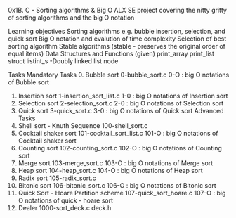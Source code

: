 0x1B. C - Sorting algorithms & Big O
ALX SE project covering the nitty gritty of sorting algorithms and the big O notation

Learning objectives
Sorting algorithms e.g. bubble insertion, selection, and quick sort
Big O notation and evalution of time complexity
Selection of best sorting algorithm
Stable algorithms (stable - preserves the original order of equal items)
Data Structures and Functions (given)
print_array
print_list
struct listint_s -Doubly linked list node


Tasks
Mandatory Tasks
 0. Bubble sort
0-bubble_sort.c
0-O : big O notations of Bubble sort
 1. Insertion sort
1-insertion_sort_list.c
1-0 : big O notations of Insertion sort
 2. Selection sort
2-selection_sort.c
2-0 : big O notations of Selection sort
 3. Quick sort
3-quick_sort.c
3-0 : big O notations of Quick sort
Advanced Tasks
 4. Shell sort - Knuth Sequence
100-shell_sort.c
 5. Cocktail shaker sort
101-cocktail_sort_list.c
101-O : big O notations of Cocktail shaker sort
 6. Counting sort
102-counting_sort.c
102-O : big O notations of Counting sort
 7. Merge sort
103-merge_sort.c
103-O : big O notations of Merge sort
 8. Heap sort
104-heap_sort.c
104-O : big O notations of Heap sort
 9. Radix sort
105-radix_sort.c
 10. Bitonic sort
106-bitonic_sort.c
106-O : big O notations of Bitonic sort
 11. Quick Sort - Hoare Partition scheme
107-quick_sort_hoare.c
107-O : big O notations of quick - hoare sort
 12. Dealer
1000-sort_deck.c
deck.h
